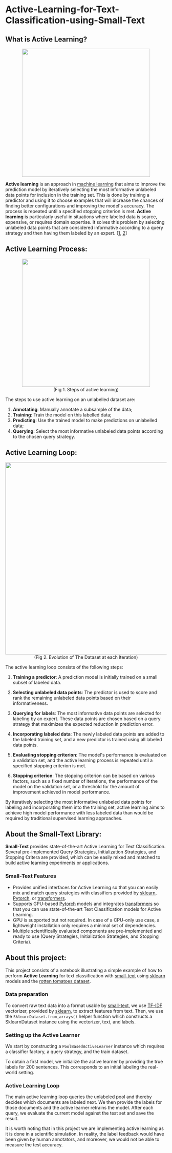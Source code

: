 # Active-Learning-for-Text-Classification-using-Small-Text

## What is **Active Learning**?

<p align="center" >
  <img src="https://lh3.googleusercontent.com/drive-viewer/AAOQEOTx7S6Y-OrLb1bV8KBJpLqPVsG7pRV5s9EW8_6cX6Wipn6k1fbNzOtYNJSu-YfztetB8D0i26__t4o_dtwgvJAG9Qfr4g=w1920-h961" width="400">
  
</p>

**Active learning** is an approach in [machine learning](https://en.wikipedia.org/wiki/Machine_learning) that aims to improve the prediction model by iteratively selecting the most informative unlabeled data points for inclusion in the training set. 
This is done by training a predictor and using it to choose examples that will increase the chances of finding better configurations and improving the model's accuracy. The process is repeated until a specified stopping criterion is met. 
**Active learning** is particularly useful in situations where labeled data is scarce, expensive, or requires domain expertise. 
It solves this problem by selecting unlabeled data points that are considered informative according to a query strategy and then having them labeled by an expert. [[1](https://arxiv.org/pdf/1905.10336.pdf), [2](https://arxiv.org/pdf/2107.10314.pdf)]

## Active Learning Process:

<p align="center" >
  <img src="https://lh3.googleusercontent.com/drive-viewer/AAOQEORNch-F36ROGEBY6eFr1LhxK96tJqtFRvZUwpZ-iEdIeDBrjSp4n5CV3o5kGeDFKwILgxleVo9PpbTuBB_2SSO7LF3liw=w1920-h961" width="400">
  <br>
  (Fig 1. Steps of active learning)
</p>

The steps to use active learning on an unlabelled dataset are: 
1. **Annotating**: Manually annotate a subsample of the data;
2. **Training**: Train the model on this labelled data;
3. **Predicting**: Use the trained model to make predictions on unlabelled data;
4. **Querying**: Select the most informative unlabeled data points according to the chosen query strategy.

## Active Learning Loop:
<p align="center" >
  <img src="https://lh3.googleusercontent.com/u/2/drive-viewer/AAOQEOROg4eT3g41F_OpaqlGOwNilXvHEj4DcQoSG8WBnCgbuM4LKk8KEWqRRWf4GviP1ARS4D1u9igaeLhXnQqBeH-pUvsvRQ=w1920-h961" width="600">
  <br>
  (Fig 2. Evolution of The Dataset at each Iteration)
</p>

The active learning loop consists of the following steps:

1. **Training a predictor**: A prediction model is initially trained on a small subset of labeled data.

2. **Selecting unlabeled data points**: The predictor is used to score and rank the remaining unlabeled data points based on their informativeness.

3. **Querying for labels**: The most informative data points are selected for labeling by an expert. These data points are chosen based on a query strategy that maximizes the expected reduction in prediction error.

3. **Incorporating labeled data**: The newly labeled data points are added to the labeled training set, and a new predictor is trained using all labeled data points.

4. **Evaluating stopping criterion**: The model's performance is evaluated on a validation set, and the active learning process is repeated until a specified stopping criterion is met.

5. **Stopping criterion**: The stopping criterion can be based on various factors, such as a fixed number of iterations, the performance of the model on the validation set, or a threshold for the amount of improvement achieved in model performance.

By iteratively selecting the most informative unlabeled data points for labeling and incorporating them into the training set, active learning aims to achieve high model performance with less labeled data than would be required by traditional supervised learning approaches.

## About the Small-Text Library:

**Small-Text** provides state-of-the-art Active Learning for Text Classification. Several pre-implemented Query Strategies, Initialization Strategies, and Stopping Critera are provided, which can be easily mixed and matched to build active learning experiments or applications.

###  Small-Text Features
 - Provides unified interfaces for Active Learning so that you can easily mix and match query strategies with classifiers provided by [sklearn](https://scikit-learn.org/), [Pytorch](https://pytorch.org/), or [transformers](https://github.com/huggingface/transformers).
 - Supports GPU-based [Pytorch](https://pytorch.org/) models and integrates [transformers](https://github.com/huggingface/transformers) so that you can use state-of-the-art Text Classification models for Active Learning.
 - GPU is supported but not required. In case of a CPU-only use case, a lightweight installation only requires a minimal set of dependencies.
 - Multiple scientifically evaluated components are pre-implemented and ready to use (Query Strategies, Initialization Strategies, and Stopping Criteria).

## About this project:

This project consists of a notebook illustrating a simple example of how to perform **Active Learning** for text classification with [small-text](https://github.com/webis-de/small-text/tree/v1.3.0) using [sklearn](https://scikit-learn.org/) models and the [rotten tomatoes dataset](https://huggingface.co/datasets/rotten_tomatoes).

### Data preparation

To convert raw text data into a format usable by [small-text](https://github.com/webis-de/small-text/tree/v1.3.0), we use [TF-IDF](https://en.wikipedia.org/wiki/Tf%E2%80%93idf) vectorizer, provided by [sklearn](https://scikit-learn.org/), to extract features from text. Then, we use the `SklearnDataset.from_arrays()` helper function which constructs a SklearnDataset instance using the vectorizer, text, and labels.

### Setting up the Active Learner
We start by constructing a `PoolBasedActiveLearner` instance which requires a classifier factory, a query strategy, and the train dataset.

To obtain a first model, we initialize the active learner by providing the true labels for 200 sentences. This corresponds to an initial labeling the real-world setting.

### Active Learning Loop

The main active learning loop queries the unlabeled pool and thereby decides which documents are labeled next. We then provide the labels for those documents and the active learner retrains the model. After each query, we evaluate the current model against the test set and save the result.

It is worth noting that in this project we are implementing active learning as it is done in a scientific simulation. In reality, the label feedback would have been given by human annotators, and moreover, we would not be able to measure the test accuracy.


